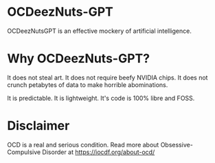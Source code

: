 # OCDeezNuts-GPT
OCDeezNutsGPT is an effective mockery of artificial intelligence.

# Why OCDeezNuts-GPT?
It does not steal art.
It does not require beefy NVIDIA chips.
It does not crunch petabytes of data to make horrible abominations.

It is predictable.
It is lightweight.
It's code is 100% libre and FOSS.

# Disclaimer

OCD is a real and serious condition. Read more about Obsessive-Compulsive Disorder at https://iocdf.org/about-ocd/ 
